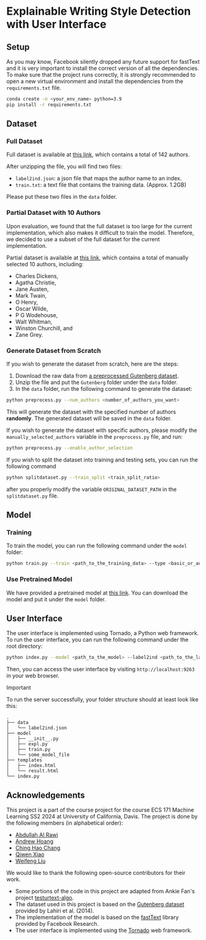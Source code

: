 # Explainable Writing Style Detection with User Interface

## Setup

As you may know, Facebook silently dropped any future support for fastText and it is very important to install the correct version of all the dependencies. To make sure that the project runs correctly, it is strongly recommended to open a new virtual environment and install the dependencies from the `requirements.txt` file.

```bash
conda create -n <your_env_name> python=3.9
pip install -r requirements.txt
```

## Dataset

### Full Dataset

Full dataset is available at [this link](https://drive.google.com/file/d/1OYc1ZZzOeyFWTkMWj3lwfqgMy72B9YVx/view?usp=sharing), which contains a total of 142 authors.

After unzipping the file, you will find two files:

- `label2ind.json`: a json file that maps the author name to an index.
- `train.txt`: a text file that contains the training data. (Approx. 1.2GB)

Please put these two files in the `data` folder.

### Partial Dataset with 10 Authors

Upon evaluation, we found that the full dataset is too large for the current implementation, which also makes it difficult to train the model. Therefore, we decided to use a subset of the full dataset for the current implementation.

Partial dataset is available at [this link](https://drive.google.com/file/d/1RKZTOsffCXKvn8_qzABmw468L4ZbmcGp/view?usp=sharing), which contains a total of manually selected 10 authors, including:

- Charles Dickens,
- Agatha Christie,
- Jane Austen,
- Mark Twain,
- O Henry,
- Oscar Wilde,
- P G Wodehouse,
- Walt Whitman,
- Winston Churchill, and 
- Zane Grey.

### Generate Dataset from Scratch

If you wish to generate the dataset from scratch, here are the steps:

1. Download the raw data from [a preprocessed Gutenberg dataset](https://drive.google.com/file/d/1i8eeP79dN2TwIK7H4qr_Y-ji1cB19SMU/view).
2. Unzip the file and put the `Gutenberg` folder under the `data` folder.
3. In the `data` folder, run the following command to generate the dataset:

```bash
python preprocess.py --num_authors <number_of_authors_you_want>
```

This will generate the dataset with the specified number of authors **randomly**. The generated dataset will be saved in the `data` folder.

If you wish to generate the dataset with specific authors, please modify the `manually_selected_authors` variable in the `preprocess.py` file, and run:

```bash
python preprocess.py --enable_author_selection
```

If you wish to split the dataset into training and testing sets, you can run the following command

```bash
python splitdataset.py --train_split <train_split_ratio>
```

after you properly modify the variable `ORIGINAL_DATASET_PATH` in the `splitdataset.py` file.

## Model

### Training

To train the model, you can run the following command under the `model` folder:

```bash
python train.py --train <path_to_the_training_data> --type <basic_or_autotune> --test <path_to_the_testing_data> --val <path_to_the_validation_data> --model <path_to_save_the_model> --label2ind <path_to_the_label2ind_file>
```

### Use Pretrained Model

We have provided a pretrained model at [this link](https://drive.google.com/file/d/1Vq7f2tPF6SBCA3jbioRHjsVBDSh2Nadk/view?usp=sharing). You can download the model and put it under the `model` folder.

## User Interface

The user interface is implemented using Tornado, a Python web framework. To run the user interface, you can run the following command under the root directory:

```bash
python index.py --model <path_to_the_model> --label2ind <path_to_the_label2ind_file>
```

Then, you can access the user interface by visiting `http://localhost:9263` in your web browser.

> [!IMPORTANT]  
> To run the server successfully, your folder structure should at least look like this:
> ```
> .
> ├── data
> │   └── label2ind.json
> ├── model
> │   ├── __init__.py
> │   ├── expl.py
> │   ├── train.py
> │   └── some_model_file
> ├── templates
> │   ├── index.html
> │   └── result.html
> └── index.py

## Acknowledgements

This project is a part of the course project for the course ECS 171 Machine Learning SS2 2024 at University of California, Davis. The project is done by the following members (in alphabetical order):

- [Abdullah Al Rawi](https://github.com/Abdullah-alrawi2002)
- [Andrew Hoang](https://github.com/andrewh965)
- [Ching Hao Chang](https://github.com/justin00195)
- [Qiwen Xiao](https://github.com/Charley-xiao)
- [Weifeng Liu](https://github.com/weiL593)

We would like to thank the following open-source contributors for their work.

- Some portions of the code in this project are adapted from Ankie Fan's project [testurtext-algo](https://github.com/AnkieFan/testurtext-algo/tree/main).
- The dataset used in this project is based on the [Gutenberg dataset](https://shibamoulilahiri.github.io/gutenberg_dataset.html) provided by Lahiri et al. (2014).
- The implementation of the model is based on the [fastText](https://fasttext.cc/) library provided by Facebook Research.
- The user interface is implemented using the [Tornado](https://www.tornadoweb.org/en/stable/) web framework.
